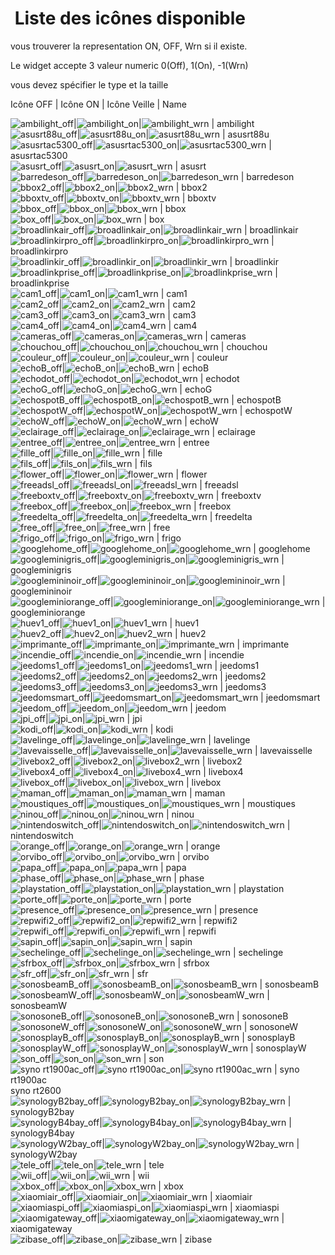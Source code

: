  Liste des icônes disponible
==
vous trouverer la representation ON, OFF, Wrn si il existe.

Le widget accepte 3 valeur numeric 0(Off), 1(On), -1(Wrn)

vous devez spécifier le type et la taille




Icône OFF | Icône ON | Icône Veille | Name

<img src="/cmd.info.numeric.widget-appareils-ONOFF/90x90/ambilight_off.png" alt="ambilight_off"/>|<img src="/cmd.info.numeric.widget-appareils-ONOFF/90x90/ambilight_on.png" alt="ambilight_on"/>|<img src="/cmd.info.numeric.widget-appareils-ONOFF/90x90/ambilight_off.png" alt="ambilight_wrn"/> | ambilight  
<img src="/cmd.info.numeric.widget-appareils-ONOFF/90x90/asusrt88u_off.png" alt="asusrt88u_off"/>|<img src="/cmd.info.numeric.widget-appareils-ONOFF/90x90/asusrt88u_on.png" alt="asusrt88u_on"/>|<img src="/cmd.info.numeric.widget-appareils-ONOFF/90x90/asusrt88u_off.png" alt="asusrt88u_wrn"/> | asusrt88u  
<img src="/cmd.info.numeric.widget-appareils-ONOFF/90x90/asusrtac5300_off.png" alt="asusrtac5300_off"/>|<img src="/cmd.info.numeric.widget-appareils-ONOFF/90x90/asusrtac5300_on.png" alt="asusrtac5300_on"/>|<img src="/cmd.info.numeric.widget-appareils-ONOFF/90x90/asusrtac5300_off.png" alt="asusrtac5300_wrn"/> | asusrtac5300  
<img src="/cmd.info.numeric.widget-appareils-ONOFF/90x90/asusrt_off.png" alt="asusrt_off"/>|<img src="/cmd.info.numeric.widget-appareils-ONOFF/90x90/asusrt_on.png" alt="asusrt_on"/>|<img src="/cmd.info.numeric.widget-appareils-ONOFF/90x90/asusrt_off.png" alt="asusrt_wrn"/> | asusrt  
<img src="/cmd.info.numeric.widget-appareils-ONOFF/90x90/barredeson_off.png" alt="barredeson_off"/>|<img src="/cmd.info.numeric.widget-appareils-ONOFF/90x90/barredeson_on.png" alt="barredeson_on"/>|<img src="/cmd.info.numeric.widget-appareils-ONOFF/90x90/barredeson_wrn.png" alt="barredeson_wrn"/> | barredeson  
<img src="/cmd.info.numeric.widget-appareils-ONOFF/90x90/bbox2_off.png" alt="bbox2_off"/>|<img src="/cmd.info.numeric.widget-appareils-ONOFF/90x90/bbox2_on.png" alt="bbox2_on"/>|<img src="/cmd.info.numeric.widget-appareils-ONOFF/90x90/bbox2_off.png" alt="bbox2_wrn"/> | bbox2  
<img src="/cmd.info.numeric.widget-appareils-ONOFF/90x90/bboxtv_off.png" alt="bboxtv_off"/>|<img src="/cmd.info.numeric.widget-appareils-ONOFF/90x90/bboxtv_on.png" alt="bboxtv_on"/>|<img src="/cmd.info.numeric.widget-appareils-ONOFF/90x90/bboxtv_off.png" alt="bboxtv_wrn"/> | bboxtv  
<img src="/cmd.info.numeric.widget-appareils-ONOFF/90x90/bbox_off.png" alt="bbox_off"/>|<img src="/cmd.info.numeric.widget-appareils-ONOFF/90x90/bbox_on.png" alt="bbox_on"/>|<img src="/cmd.info.numeric.widget-appareils-ONOFF/90x90/bbox_off.png" alt="bbox_wrn"/> | bbox  
<img src="/cmd.info.numeric.widget-appareils-ONOFF/90x90/box_off.png" alt="box_off"/>|<img src="/cmd.info.numeric.widget-appareils-ONOFF/90x90/box_on.png" alt="box_on"/>|<img src="/cmd.info.numeric.widget-appareils-ONOFF/90x90/box_off.png" alt="box_wrn"/> | box  
<img src="/cmd.info.numeric.widget-appareils-ONOFF/90x90/broadlinkair_off.png" alt="broadlinkair_off"/>|<img src="/cmd.info.numeric.widget-appareils-ONOFF/90x90/broadlinkair_on.png" alt="broadlinkair_on"/>|<img src="/cmd.info.numeric.widget-appareils-ONOFF/90x90/broadlinkair_off.png" alt="broadlinkair_wrn"/> | broadlinkair  
<img src="/cmd.info.numeric.widget-appareils-ONOFF/90x90/broadlinkirpro_off.png" alt="broadlinkirpro_off"/>|<img src="/cmd.info.numeric.widget-appareils-ONOFF/90x90/broadlinkirpro_on.png" alt="broadlinkirpro_on"/>|<img src="/cmd.info.numeric.widget-appareils-ONOFF/90x90/broadlinkirpro_off.png" alt="broadlinkirpro_wrn"/> | broadlinkirpro  
<img src="/cmd.info.numeric.widget-appareils-ONOFF/90x90/broadlinkir_off.png" alt="broadlinkir_off"/>|<img src="/cmd.info.numeric.widget-appareils-ONOFF/90x90/broadlinkir_on.png" alt="broadlinkir_on"/>|<img src="/cmd.info.numeric.widget-appareils-ONOFF/90x90/broadlinkir_off.png" alt="broadlinkir_wrn"/> | broadlinkir  
<img src="/cmd.info.numeric.widget-appareils-ONOFF/90x90/broadlinkprise_off.png" alt="broadlinkprise_off"/>|<img src="/cmd.info.numeric.widget-appareils-ONOFF/90x90/broadlinkprise_on.png" alt="broadlinkprise_on"/>|<img src="/cmd.info.numeric.widget-appareils-ONOFF/90x90/broadlinkprise_off.png" alt="broadlinkprise_wrn"/> | broadlinkprise  
<img src="/cmd.info.numeric.widget-appareils-ONOFF/90x90/cam1_off.png" alt="cam1_off"/>|<img src="/cmd.info.numeric.widget-appareils-ONOFF/90x90/cam1_on.png" alt="cam1_on"/>|<img src="/cmd.info.numeric.widget-appareils-ONOFF/90x90/cam1_off.png" alt="cam1_wrn"/> | cam1  
<img src="/cmd.info.numeric.widget-appareils-ONOFF/90x90/cam2_off.png" alt="cam2_off"/>|<img src="/cmd.info.numeric.widget-appareils-ONOFF/90x90/cam2_on.png" alt="cam2_on"/>|<img src="/cmd.info.numeric.widget-appareils-ONOFF/90x90/cam2_off.png" alt="cam2_wrn"/> | cam2  
<img src="/cmd.info.numeric.widget-appareils-ONOFF/90x90/cam3_off.png" alt="cam3_off"/>|<img src="/cmd.info.numeric.widget-appareils-ONOFF/90x90/cam3_on.png" alt="cam3_on"/>|<img src="/cmd.info.numeric.widget-appareils-ONOFF/90x90/cam3_off.png" alt="cam3_wrn"/> | cam3  
<img src="/cmd.info.numeric.widget-appareils-ONOFF/90x90/cam4_off.png" alt="cam4_off"/>|<img src="/cmd.info.numeric.widget-appareils-ONOFF/90x90/cam4_on.png" alt="cam4_on"/>|<img src="/cmd.info.numeric.widget-appareils-ONOFF/90x90/cam4_off.png" alt="cam4_wrn"/> | cam4  
<img src="/cmd.info.numeric.widget-appareils-ONOFF/90x90/cameras_off.png" alt="cameras_off"/>|<img src="/cmd.info.numeric.widget-appareils-ONOFF/90x90/cameras_on.png" alt="cameras_on"/>|<img src="/cmd.info.numeric.widget-appareils-ONOFF/90x90/cameras_off.png" alt="cameras_wrn"/> | cameras  
<img src="/cmd.info.numeric.widget-appareils-ONOFF/90x90/chouchou_off.png" alt="chouchou_off"/>|<img src="/cmd.info.numeric.widget-appareils-ONOFF/90x90/chouchou_on.png" alt="chouchou_on"/>|<img src="/cmd.info.numeric.widget-appareils-ONOFF/90x90/chouchou_off.png" alt="chouchou_wrn"/> | chouchou  
<img src="/cmd.info.numeric.widget-appareils-ONOFF/90x90/couleur_off.png" alt="couleur_off"/>|<img src="/cmd.info.numeric.widget-appareils-ONOFF/90x90/couleur_on.png" alt="couleur_on"/>|<img src="/cmd.info.numeric.widget-appareils-ONOFF/90x90/couleur_off.png" alt="couleur_wrn"/> | couleur  
<img src="/cmd.info.numeric.widget-appareils-ONOFF/90x90/echoB_off.png" alt="echoB_off"/>|<img src="/cmd.info.numeric.widget-appareils-ONOFF/90x90/echoB_on.png" alt="echoB_on"/>|<img src="/cmd.info.numeric.widget-appareils-ONOFF/90x90/echoB_off.png" alt="echoB_wrn"/> | echoB  
<img src="/cmd.info.numeric.widget-appareils-ONOFF/90x90/echodot_off.png" alt="echodot_off"/>|<img src="/cmd.info.numeric.widget-appareils-ONOFF/90x90/echodot_on.png" alt="echodot_on"/>|<img src="/cmd.info.numeric.widget-appareils-ONOFF/90x90/echodot_off.png" alt="echodot_wrn"/> | echodot  
<img src="/cmd.info.numeric.widget-appareils-ONOFF/90x90/echoG_off.png" alt="echoG_off"/>|<img src="/cmd.info.numeric.widget-appareils-ONOFF/90x90/echoG_on.png" alt="echoG_on"/>|<img src="/cmd.info.numeric.widget-appareils-ONOFF/90x90/echoG_off.png" alt="echoG_wrn"/> | echoG  
<img src="/cmd.info.numeric.widget-appareils-ONOFF/90x90/echospotB_off.png" alt="echospotB_off"/>|<img src="/cmd.info.numeric.widget-appareils-ONOFF/90x90/echospotB_on.png" alt="echospotB_on"/>|<img src="/cmd.info.numeric.widget-appareils-ONOFF/90x90/echospotB_off.png" alt="echospotB_wrn"/> | echospotB  
<img src="/cmd.info.numeric.widget-appareils-ONOFF/90x90/echospotW_off.png" alt="echospotW_off"/>|<img src="/cmd.info.numeric.widget-appareils-ONOFF/90x90/echospotW_on.png" alt="echospotW_on"/>|<img src="/cmd.info.numeric.widget-appareils-ONOFF/90x90/echospotW_off.png" alt="echospotW_wrn"/> | echospotW  
<img src="/cmd.info.numeric.widget-appareils-ONOFF/90x90/echoW_off.png" alt="echoW_off"/>|<img src="/cmd.info.numeric.widget-appareils-ONOFF/90x90/echoW_on.png" alt="echoW_on"/>|<img src="/cmd.info.numeric.widget-appareils-ONOFF/90x90/echoW_off.png" alt="echoW_wrn"/> | echoW  
<img src="/cmd.info.numeric.widget-appareils-ONOFF/90x90/eclairage_off.png" alt="eclairage_off"/>|<img src="/cmd.info.numeric.widget-appareils-ONOFF/90x90/eclairage_on.png" alt="eclairage_on"/>|<img src="/cmd.info.numeric.widget-appareils-ONOFF/90x90/eclairage_wrn.png" alt="eclairage_wrn"/> | eclairage  
<img src="/cmd.info.numeric.widget-appareils-ONOFF/90x90/entree_off.png" alt="entree_off"/>|<img src="/cmd.info.numeric.widget-appareils-ONOFF/90x90/entree_on.png" alt="entree_on"/>|<img src="/cmd.info.numeric.widget-appareils-ONOFF/90x90/entree_wrn.png" alt="entree_wrn"/> | entree  
<img src="/cmd.info.numeric.widget-appareils-ONOFF/90x90/fille_off.png" alt="fille_off"/>|<img src="/cmd.info.numeric.widget-appareils-ONOFF/90x90/fille_on.png" alt="fille_on"/>|<img src="/cmd.info.numeric.widget-appareils-ONOFF/90x90/fille_off.png" alt="fille_wrn"/> | fille  
<img src="/cmd.info.numeric.widget-appareils-ONOFF/90x90/fils_off.png" alt="fils_off"/>|<img src="/cmd.info.numeric.widget-appareils-ONOFF/90x90/fils_on.png" alt="fils_on"/>|<img src="/cmd.info.numeric.widget-appareils-ONOFF/90x90/fils_off.png" alt="fils_wrn"/> | fils  
<img src="/cmd.info.numeric.widget-appareils-ONOFF/90x90/flower_off.png" alt="flower_off"/>|<img src="/cmd.info.numeric.widget-appareils-ONOFF/90x90/flower_on.png" alt="flower_on"/>|<img src="/cmd.info.numeric.widget-appareils-ONOFF/90x90/flower_wrn.png" alt="flower_wrn"/> | flower  
<img src="/cmd.info.numeric.widget-appareils-ONOFF/90x90/freeadsl_off.png" alt="freeadsl_off"/>|<img src="/cmd.info.numeric.widget-appareils-ONOFF/90x90/freeadsl_on.png" alt="freeadsl_on"/>|<img src="/cmd.info.numeric.widget-appareils-ONOFF/90x90/freeadsl_off.png" alt="freeadsl_wrn"/> | freeadsl  
<img src="/cmd.info.numeric.widget-appareils-ONOFF/90x90/freeboxtv_off.png" alt="freeboxtv_off"/>|<img src="/cmd.info.numeric.widget-appareils-ONOFF/90x90/freeboxtv_on.png" alt="freeboxtv_on"/>|<img src="/cmd.info.numeric.widget-appareils-ONOFF/90x90/freeboxtv_off.png" alt="freeboxtv_wrn"/> | freeboxtv  
<img src="/cmd.info.numeric.widget-appareils-ONOFF/90x90/freebox_off.png" alt="freebox_off"/>|<img src="/cmd.info.numeric.widget-appareils-ONOFF/90x90/freebox_on.png" alt="freebox_on"/>|<img src="/cmd.info.numeric.widget-appareils-ONOFF/90x90/freebox_off.png" alt="freebox_wrn"/> | freebox  
<img src="/cmd.info.numeric.widget-appareils-ONOFF/90x90/freedelta_off.png" alt="freedelta_off"/>|<img src="/cmd.info.numeric.widget-appareils-ONOFF/90x90/freedelta_on.png" alt="freedelta_on"/>|<img src="/cmd.info.numeric.widget-appareils-ONOFF/90x90/freedelta_off.png" alt="freedelta_wrn"/> | freedelta  
<img src="/cmd.info.numeric.widget-appareils-ONOFF/90x90/free_off.png" alt="free_off"/>|<img src="/cmd.info.numeric.widget-appareils-ONOFF/90x90/free_on.png" alt="free_on"/>|<img src="/cmd.info.numeric.widget-appareils-ONOFF/90x90/free_off.png" alt="free_wrn"/> | free  
<img src="/cmd.info.numeric.widget-appareils-ONOFF/90x90/frigo_off.png" alt="frigo_off"/>|<img src="/cmd.info.numeric.widget-appareils-ONOFF/90x90/frigo_on.png" alt="frigo_on"/>|<img src="/cmd.info.numeric.widget-appareils-ONOFF/90x90/frigo_off.png" alt="frigo_wrn"/> | frigo  
<img src="/cmd.info.numeric.widget-appareils-ONOFF/90x90/googlehome_off.png" alt="googlehome_off"/>|<img src="/cmd.info.numeric.widget-appareils-ONOFF/90x90/googlehome_on.png" alt="googlehome_on"/>|<img src="/cmd.info.numeric.widget-appareils-ONOFF/90x90/googlehome_off.png" alt="googlehome_wrn"/> | googlehome  
<img src="/cmd.info.numeric.widget-appareils-ONOFF/90x90/googleminigris_off.png" alt="googleminigris_off"/>|<img src="/cmd.info.numeric.widget-appareils-ONOFF/90x90/googleminigris_on.png" alt="googleminigris_on"/>|<img src="/cmd.info.numeric.widget-appareils-ONOFF/90x90/googleminigris_off.png" alt="googleminigris_wrn"/> | googleminigris  
<img src="/cmd.info.numeric.widget-appareils-ONOFF/90x90/googlemininoir_off.png" alt="googlemininoir_off"/>|<img src="/cmd.info.numeric.widget-appareils-ONOFF/90x90/googlemininoir_on.png" alt="googlemininoir_on"/>|<img src="/cmd.info.numeric.widget-appareils-ONOFF/90x90/googlemininoir_off.png" alt="googlemininoir_wrn"/> | googlemininoir  
<img src="/cmd.info.numeric.widget-appareils-ONOFF/90x90/googleminiorange_off.png" alt="googleminiorange_off"/>|<img src="/cmd.info.numeric.widget-appareils-ONOFF/90x90/googleminiorange_on.png" alt="googleminiorange_on"/>|<img src="/cmd.info.numeric.widget-appareils-ONOFF/90x90/googleminiorange_off.png" alt="googleminiorange_wrn"/> | googleminiorange  
<img src="/cmd.info.numeric.widget-appareils-ONOFF/90x90/huev1_off.png" alt="huev1_off"/>|<img src="/cmd.info.numeric.widget-appareils-ONOFF/90x90/huev1_on.png" alt="huev1_on"/>|<img src="/cmd.info.numeric.widget-appareils-ONOFF/90x90/huev1_off.png" alt="huev1_wrn"/> | huev1  
<img src="/cmd.info.numeric.widget-appareils-ONOFF/90x90/huev2_off.png" alt="huev2_off"/>|<img src="/cmd.info.numeric.widget-appareils-ONOFF/90x90/huev2_on.png" alt="huev2_on"/>|<img src="/cmd.info.numeric.widget-appareils-ONOFF/90x90/huev2_off.png" alt="huev2_wrn"/> | huev2  
<img src="/cmd.info.numeric.widget-appareils-ONOFF/90x90/imprimante_off.png" alt="imprimante_off"/>|<img src="/cmd.info.numeric.widget-appareils-ONOFF/90x90/imprimante_on.png" alt="imprimante_on"/>|<img src="/cmd.info.numeric.widget-appareils-ONOFF/90x90/imprimante_wrn.png" alt="imprimante_wrn"/> | imprimante  
<img src="/cmd.info.numeric.widget-appareils-ONOFF/90x90/incendie_off.png" alt="incendie_off"/>|<img src="/cmd.info.numeric.widget-appareils-ONOFF/90x90/incendie_on.png" alt="incendie_on"/>|<img src="/cmd.info.numeric.widget-appareils-ONOFF/90x90/incendie_wrn.png" alt="incendie_wrn"/> | incendie  
<img src="/cmd.info.numeric.widget-appareils-ONOFF/90x90/jeedoms1_off.png" alt="jeedoms1_off"/>|<img src="/cmd.info.numeric.widget-appareils-ONOFF/90x90/jeedoms1_on.png" alt="jeedoms1_on"/>|<img src="/cmd.info.numeric.widget-appareils-ONOFF/90x90/jeedoms1_off.png" alt="jeedoms1_wrn"/> | jeedoms1  
<img src="/cmd.info.numeric.widget-appareils-ONOFF/90x90/jeedoms2_off.png" alt="jeedoms2_off"/>|<img src="/cmd.info.numeric.widget-appareils-ONOFF/90x90/jeedoms2_on.png" alt="jeedoms2_on"/>|<img src="/cmd.info.numeric.widget-appareils-ONOFF/90x90/jeedoms2_off.png" alt="jeedoms2_wrn"/> | jeedoms2  
<img src="/cmd.info.numeric.widget-appareils-ONOFF/90x90/jeedoms3_off.png" alt="jeedoms3_off"/>|<img src="/cmd.info.numeric.widget-appareils-ONOFF/90x90/jeedoms3_on.png" alt="jeedoms3_on"/>|<img src="/cmd.info.numeric.widget-appareils-ONOFF/90x90/jeedoms3_off.png" alt="jeedoms3_wrn"/> | jeedoms3  
<img src="/cmd.info.numeric.widget-appareils-ONOFF/90x90/jeedomsmart_off.png" alt="jeedomsmart_off"/>|<img src="/cmd.info.numeric.widget-appareils-ONOFF/90x90/jeedomsmart_on.png" alt="jeedomsmart_on"/>|<img src="/cmd.info.numeric.widget-appareils-ONOFF/90x90/jeedomsmart_off.png" alt="jeedomsmart_wrn"/> | jeedomsmart  
<img src="/cmd.info.numeric.widget-appareils-ONOFF/90x90/jeedom_off.png" alt="jeedom_off"/>|<img src="/cmd.info.numeric.widget-appareils-ONOFF/90x90/jeedom_on.png" alt="jeedom_on"/>|<img src="/cmd.info.numeric.widget-appareils-ONOFF/90x90/jeedom_off.png" alt="jeedom_wrn"/> | jeedom  
<img src="/cmd.info.numeric.widget-appareils-ONOFF/90x90/jpi_off.png" alt="jpi_off"/>|<img src="/cmd.info.numeric.widget-appareils-ONOFF/90x90/jpi_on.png" alt="jpi_on"/>|<img src="/cmd.info.numeric.widget-appareils-ONOFF/90x90/jpi_wrn.png" alt="jpi_wrn"/> | jpi  
<img src="/cmd.info.numeric.widget-appareils-ONOFF/90x90/kodi_off.png" alt="kodi_off"/>|<img src="/cmd.info.numeric.widget-appareils-ONOFF/90x90/kodi_on.png" alt="kodi_on"/>|<img src="/cmd.info.numeric.widget-appareils-ONOFF/90x90/kodi_wrn.png" alt="kodi_wrn"/> | kodi  
<img src="/cmd.info.numeric.widget-appareils-ONOFF/90x90/lavelinge_off.png" alt="lavelinge_off"/>|<img src="/cmd.info.numeric.widget-appareils-ONOFF/90x90/lavelinge_on.png" alt="lavelinge_on"/>|<img src="/cmd.info.numeric.widget-appareils-ONOFF/90x90/lavelinge_wrn.png" alt="lavelinge_wrn"/> | lavelinge  
<img src="/cmd.info.numeric.widget-appareils-ONOFF/90x90/lavevaisselle_off.png" alt="lavevaisselle_off"/>|<img src="/cmd.info.numeric.widget-appareils-ONOFF/90x90/lavevaisselle_on.png" alt="lavevaisselle_on"/>|<img src="/cmd.info.numeric.widget-appareils-ONOFF/90x90/lavevaisselle_wrn.png" alt="lavevaisselle_wrn"/> | lavevaisselle  
<img src="/cmd.info.numeric.widget-appareils-ONOFF/90x90/livebox2_off.png" alt="livebox2_off"/>|<img src="/cmd.info.numeric.widget-appareils-ONOFF/90x90/livebox2_on.png" alt="livebox2_on"/>|<img src="/cmd.info.numeric.widget-appareils-ONOFF/90x90/livebox2_off.png" alt="livebox2_wrn"/> | livebox2  
<img src="/cmd.info.numeric.widget-appareils-ONOFF/90x90/livebox4_off.png" alt="livebox4_off"/>|<img src="/cmd.info.numeric.widget-appareils-ONOFF/90x90/livebox4_on.png" alt="livebox4_on"/>|<img src="/cmd.info.numeric.widget-appareils-ONOFF/90x90/livebox4_off.png" alt="livebox4_wrn"/> | livebox4  
<img src="/cmd.info.numeric.widget-appareils-ONOFF/90x90/livebox_off.png" alt="livebox_off"/>|<img src="/cmd.info.numeric.widget-appareils-ONOFF/90x90/livebox_on.png" alt="livebox_on"/>|<img src="/cmd.info.numeric.widget-appareils-ONOFF/90x90/livebox_off.png" alt="livebox_wrn"/> | livebox  
<img src="/cmd.info.numeric.widget-appareils-ONOFF/90x90/maman_off.png" alt="maman_off"/>|<img src="/cmd.info.numeric.widget-appareils-ONOFF/90x90/maman_on.png" alt="maman_on"/>|<img src="/cmd.info.numeric.widget-appareils-ONOFF/90x90/maman_off.png" alt="maman_wrn"/> | maman  
<img src="/cmd.info.numeric.widget-appareils-ONOFF/90x90/moustiques_off.png" alt="moustiques_off"/>|<img src="/cmd.info.numeric.widget-appareils-ONOFF/90x90/moustiques_on.png" alt="moustiques_on"/>|<img src="/cmd.info.numeric.widget-appareils-ONOFF/90x90/moustiques_off.png" alt="moustiques_wrn"/> | moustiques  
<img src="/cmd.info.numeric.widget-appareils-ONOFF/90x90/ninou_off.png" alt="ninou_off"/>|<img src="/cmd.info.numeric.widget-appareils-ONOFF/90x90/ninou_on.png" alt="ninou_on"/>|<img src="/cmd.info.numeric.widget-appareils-ONOFF/90x90/ninou_off.png" alt="ninou_wrn"/> | ninou  
<img src="/cmd.info.numeric.widget-appareils-ONOFF/90x90/nintendoswitch_off.png" alt="nintendoswitch_off"/>|<img src="/cmd.info.numeric.widget-appareils-ONOFF/90x90/nintendoswitch_on.png" alt="nintendoswitch_on"/>|<img src="/cmd.info.numeric.widget-appareils-ONOFF/90x90/nintendoswitch_off.png" alt="nintendoswitch_wrn"/> | nintendoswitch  
<img src="/cmd.info.numeric.widget-appareils-ONOFF/90x90/orange_off.png" alt="orange_off"/>|<img src="/cmd.info.numeric.widget-appareils-ONOFF/90x90/orange_on.png" alt="orange_on"/>|<img src="/cmd.info.numeric.widget-appareils-ONOFF/90x90/orange_off.png" alt="orange_wrn"/> | orange  
<img src="/cmd.info.numeric.widget-appareils-ONOFF/90x90/orvibo_off.png" alt="orvibo_off"/>|<img src="/cmd.info.numeric.widget-appareils-ONOFF/90x90/orvibo_on.png" alt="orvibo_on"/>|<img src="/cmd.info.numeric.widget-appareils-ONOFF/90x90/orvibo_off.png" alt="orvibo_wrn"/> | orvibo  
<img src="/cmd.info.numeric.widget-appareils-ONOFF/90x90/papa_off.png" alt="papa_off"/>|<img src="/cmd.info.numeric.widget-appareils-ONOFF/90x90/papa_on.png" alt="papa_on"/>|<img src="/cmd.info.numeric.widget-appareils-ONOFF/90x90/papa_wrn.png" alt="papa_wrn"/> | papa  
<img src="/cmd.info.numeric.widget-appareils-ONOFF/90x90/phase_off.png" alt="phase_off"/>|<img src="/cmd.info.numeric.widget-appareils-ONOFF/90x90/phase_on.png" alt="phase_on"/>|<img src="/cmd.info.numeric.widget-appareils-ONOFF/90x90/phase_wrn.png" alt="phase_wrn"/> | phase  
<img src="/cmd.info.numeric.widget-appareils-ONOFF/90x90/playstation_off.png" alt="playstation_off"/>|<img src="/cmd.info.numeric.widget-appareils-ONOFF/90x90/playstation_on.png" alt="playstation_on"/>|<img src="/cmd.info.numeric.widget-appareils-ONOFF/90x90/playstation_wrn.png" alt="playstation_wrn"/> | playstation  
<img src="/cmd.info.numeric.widget-appareils-ONOFF/90x90/porte_off.png" alt="porte_off"/>|<img src="/cmd.info.numeric.widget-appareils-ONOFF/90x90/porte_on.png" alt="porte_on"/>|<img src="/cmd.info.numeric.widget-appareils-ONOFF/90x90/porte_wrn.png" alt="porte_wrn"/> | porte  
<img src="/cmd.info.numeric.widget-appareils-ONOFF/90x90/presence_off.png" alt="presence_off"/>|<img src="/cmd.info.numeric.widget-appareils-ONOFF/90x90/presence_on.png" alt="presence_on"/>|<img src="/cmd.info.numeric.widget-appareils-ONOFF/90x90/presence_off.png" alt="presence_wrn"/> | presence  
<img src="/cmd.info.numeric.widget-appareils-ONOFF/90x90/repwifi2_off.png" alt="repwifi2_off"/>|<img src="/cmd.info.numeric.widget-appareils-ONOFF/90x90/repwifi2_on.png" alt="repwifi2_on"/>|<img src="/cmd.info.numeric.widget-appareils-ONOFF/90x90/repwifi2_wrn.png" alt="repwifi2_wrn"/> | repwifi2  
<img src="/cmd.info.numeric.widget-appareils-ONOFF/90x90/repwifi_off.png" alt="repwifi_off"/>|<img src="/cmd.info.numeric.widget-appareils-ONOFF/90x90/repwifi_on.png" alt="repwifi_on"/>|<img src="/cmd.info.numeric.widget-appareils-ONOFF/90x90/repwifi_wrn.png" alt="repwifi_wrn"/> | repwifi  
<img src="/cmd.info.numeric.widget-appareils-ONOFF/90x90/sapin_off.png" alt="sapin_off"/>|<img src="/cmd.info.numeric.widget-appareils-ONOFF/90x90/sapin_on.png" alt="sapin_on"/>|<img src="/cmd.info.numeric.widget-appareils-ONOFF/90x90/sapin_off.png" alt="sapin_wrn"/> | sapin  
<img src="/cmd.info.numeric.widget-appareils-ONOFF/90x90/sechelinge_off.png" alt="sechelinge_off"/>|<img src="/cmd.info.numeric.widget-appareils-ONOFF/90x90/sechelinge_on.png" alt="sechelinge_on"/>|<img src="/cmd.info.numeric.widget-appareils-ONOFF/90x90/sechelinge_wrn.png" alt="sechelinge_wrn"/> | sechelinge  
<img src="/cmd.info.numeric.widget-appareils-ONOFF/90x90/sfrbox_off.png" alt="sfrbox_off"/>|<img src="/cmd.info.numeric.widget-appareils-ONOFF/90x90/sfrbox_on.png" alt="sfrbox_on"/>|<img src="/cmd.info.numeric.widget-appareils-ONOFF/90x90/sfrbox_off.png" alt="sfrbox_wrn"/> | sfrbox  
<img src="/cmd.info.numeric.widget-appareils-ONOFF/90x90/sfr_off.png" alt="sfr_off"/>|<img src="/cmd.info.numeric.widget-appareils-ONOFF/90x90/sfr_on.png" alt="sfr_on"/>|<img src="/cmd.info.numeric.widget-appareils-ONOFF/90x90/sfr_off.png" alt="sfr_wrn"/> | sfr  
<img src="/cmd.info.numeric.widget-appareils-ONOFF/90x90/sonosbeamB_off.png" alt="sonosbeamB_off"/>|<img src="/cmd.info.numeric.widget-appareils-ONOFF/90x90/sonosbeamB_on.png" alt="sonosbeamB_on"/>|<img src="/cmd.info.numeric.widget-appareils-ONOFF/90x90/sonosbeamB_off.png" alt="sonosbeamB_wrn"/> | sonosbeamB  
<img src="/cmd.info.numeric.widget-appareils-ONOFF/90x90/sonosbeamW_off.png" alt="sonosbeamW_off"/>|<img src="/cmd.info.numeric.widget-appareils-ONOFF/90x90/sonosbeamW_on.png" alt="sonosbeamW_on"/>|<img src="/cmd.info.numeric.widget-appareils-ONOFF/90x90/sonosbeamW_off.png" alt="sonosbeamW_wrn"/> | sonosbeamW  
<img src="/cmd.info.numeric.widget-appareils-ONOFF/90x90/sonosoneB_off.png" alt="sonosoneB_off"/>|<img src="/cmd.info.numeric.widget-appareils-ONOFF/90x90/sonosoneB_on.png" alt="sonosoneB_on"/>|<img src="/cmd.info.numeric.widget-appareils-ONOFF/90x90/sonosoneB_off.png" alt="sonosoneB_wrn"/> | sonosoneB  
<img src="/cmd.info.numeric.widget-appareils-ONOFF/90x90/sonosoneW_off.png" alt="sonosoneW_off"/>|<img src="/cmd.info.numeric.widget-appareils-ONOFF/90x90/sonosoneW_on.png" alt="sonosoneW_on"/>|<img src="/cmd.info.numeric.widget-appareils-ONOFF/90x90/sonosoneW_off.png" alt="sonosoneW_wrn"/> | sonosoneW  
<img src="/cmd.info.numeric.widget-appareils-ONOFF/90x90/sonosplayB_off.png" alt="sonosplayB_off"/>|<img src="/cmd.info.numeric.widget-appareils-ONOFF/90x90/sonosplayB_on.png" alt="sonosplayB_on"/>|<img src="/cmd.info.numeric.widget-appareils-ONOFF/90x90/sonosplayB_off.png" alt="sonosplayB_wrn"/> | sonosplayB  
<img src="/cmd.info.numeric.widget-appareils-ONOFF/90x90/sonosplayW_off.png" alt="sonosplayW_off"/>|<img src="/cmd.info.numeric.widget-appareils-ONOFF/90x90/sonosplayW_on.png" alt="sonosplayW_on"/>|<img src="/cmd.info.numeric.widget-appareils-ONOFF/90x90/sonosplayW_off.png" alt="sonosplayW_wrn"/> | sonosplayW  
<img src="/cmd.info.numeric.widget-appareils-ONOFF/90x90/son_off.png" alt="son_off"/>|<img src="/cmd.info.numeric.widget-appareils-ONOFF/90x90/son_on.png" alt="son_on"/>|<img src="/cmd.info.numeric.widget-appareils-ONOFF/90x90/son_off.png" alt="son_wrn"/> | son  
<img src="/cmd.info.numeric.widget-appareils-ONOFF/90x90/syno rt1900ac_off.png" alt="syno rt1900ac_off"/>|<img src="/cmd.info.numeric.widget-appareils-ONOFF/90x90/syno rt1900ac_on.png" alt="syno rt1900ac_on"/>|<img src="/cmd.info.numeric.widget-appareils-ONOFF/90x90/syno rt1900ac_off.png" alt="syno rt1900ac_wrn"/> | syno rt1900ac  
syno rt2600  
<img src="/cmd.info.numeric.widget-appareils-ONOFF/90x90/synologyB2bay_off.png" alt="synologyB2bay_off"/>|<img src="/cmd.info.numeric.widget-appareils-ONOFF/90x90/synologyB2bay_on.png" alt="synologyB2bay_on"/>|<img src="/cmd.info.numeric.widget-appareils-ONOFF/90x90/synologyB2bay_off.png" alt="synologyB2bay_wrn"/> | synologyB2bay  
<img src="/cmd.info.numeric.widget-appareils-ONOFF/90x90/synologyB4bay_off.png" alt="synologyB4bay_off"/>|<img src="/cmd.info.numeric.widget-appareils-ONOFF/90x90/synologyB4bay_on.png" alt="synologyB4bay_on"/>|<img src="/cmd.info.numeric.widget-appareils-ONOFF/90x90/synologyB4bay_off.png" alt="synologyB4bay_wrn"/> | synologyB4bay  
<img src="/cmd.info.numeric.widget-appareils-ONOFF/90x90/synologyW2bay_off.png" alt="synologyW2bay_off"/>|<img src="/cmd.info.numeric.widget-appareils-ONOFF/90x90/synologyW2bay_on.png" alt="synologyW2bay_on"/>|<img src="/cmd.info.numeric.widget-appareils-ONOFF/90x90/synologyW2bay_off.png" alt="synologyW2bay_wrn"/> | synologyW2bay  
<img src="/cmd.info.numeric.widget-appareils-ONOFF/90x90/tele_off.png" alt="tele_off"/>|<img src="/cmd.info.numeric.widget-appareils-ONOFF/90x90/tele_on.png" alt="tele_on"/>|<img src="/cmd.info.numeric.widget-appareils-ONOFF/90x90/tele_wrn.png" alt="tele_wrn"/> | tele  
<img src="/cmd.info.numeric.widget-appareils-ONOFF/90x90/wii_off.png" alt="wii_off"/>|<img src="/cmd.info.numeric.widget-appareils-ONOFF/90x90/wii_on.png" alt="wii_on"/>|<img src="/cmd.info.numeric.widget-appareils-ONOFF/90x90/wii_wrn.png" alt="wii_wrn"/> | wii  
<img src="/cmd.info.numeric.widget-appareils-ONOFF/90x90/xbox_off.png" alt="xbox_off"/>|<img src="/cmd.info.numeric.widget-appareils-ONOFF/90x90/xbox_on.png" alt="xbox_on"/>|<img src="/cmd.info.numeric.widget-appareils-ONOFF/90x90/xbox_wrn.png" alt="xbox_wrn"/> | xbox  
<img src="/cmd.info.numeric.widget-appareils-ONOFF/90x90/xiaomiair_off.png" alt="xiaomiair_off"/>|<img src="/cmd.info.numeric.widget-appareils-ONOFF/90x90/xiaomiair_on.png" alt="xiaomiair_on"/>|<img src="/cmd.info.numeric.widget-appareils-ONOFF/90x90/xiaomiair_off.png" alt="xiaomiair_wrn"/> | xiaomiair  
<img src="/cmd.info.numeric.widget-appareils-ONOFF/90x90/xiaomiaspi_off.png" alt="xiaomiaspi_off"/>|<img src="/cmd.info.numeric.widget-appareils-ONOFF/90x90/xiaomiaspi_on.png" alt="xiaomiaspi_on"/>|<img src="/cmd.info.numeric.widget-appareils-ONOFF/90x90/xiaomiaspi_off.png" alt="xiaomiaspi_wrn"/> | xiaomiaspi  
<img src="/cmd.info.numeric.widget-appareils-ONOFF/90x90/xiaomigateway_off.png" alt="xiaomigateway_off"/>|<img src="/cmd.info.numeric.widget-appareils-ONOFF/90x90/xiaomigateway_on.png" alt="xiaomigateway_on"/>|<img src="/cmd.info.numeric.widget-appareils-ONOFF/90x90/xiaomigateway_off.png" alt="xiaomigateway_wrn"/> | xiaomigateway  
<img src="/cmd.info.numeric.widget-appareils-ONOFF/90x90/zibase_off.png" alt="zibase_off"/>|<img src="/cmd.info.numeric.widget-appareils-ONOFF/90x90/zibase_on.png" alt="zibase_on"/>|<img src="/cmd.info.numeric.widget-appareils-ONOFF/90x90/zibase_off.png" alt="zibase_wrn"/> | zibase  


